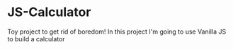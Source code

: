 # JS-Calculator
Toy project to get rid of boredom!
In this project I'm going to use Vanilla JS to build a calculator
